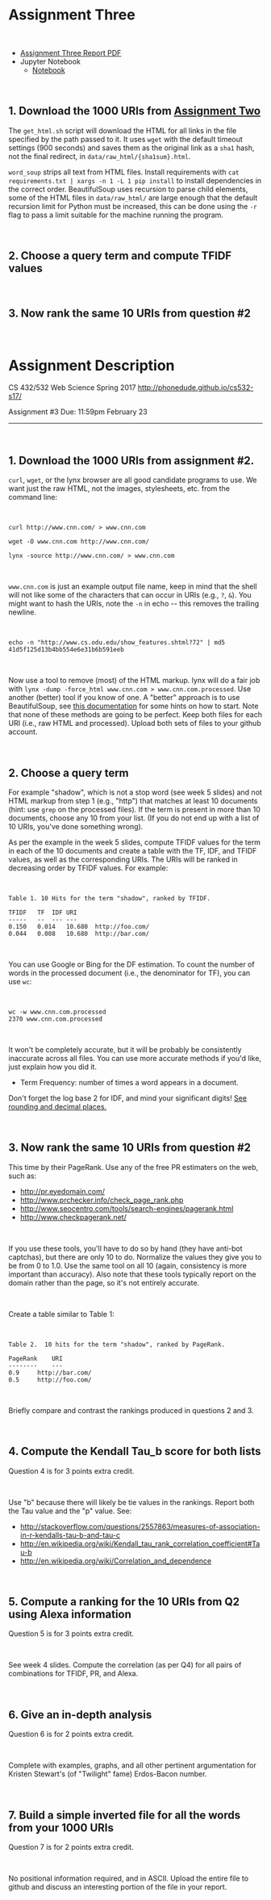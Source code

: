 # Assignment Three
&nbsp;

*   [Assignment Three Report PDF](http://datenstrom.gitlab.io/cs532-s17/pdfs/assignment_three.pdf)
*   Jupyter Notebook
    *   [Notebook](http://datenstrom.gitlab.io/cs532-s17/notebooks/tfidf.html)

&nbsp;
## 1. Download the 1000 URIs from [Assignment Two](https://gitlab.com/datenstrom/cs532-s17/tree/master/assignments/assignment_two)

The `get_html.sh` script will download the HTML for all links in the
file specified by the path passed to it. It uses `wget` with the
default timeout settings (900 seconds) and saves them as the
original link as a `sha1` hash, not the final redirect, in
`data/raw_html/{sha1sum}.html`.

`word_soup` strips all text from HTML files. Install requirements with
`cat requirements.txt | xargs -n 1 -L 1 pip install` to install
dependencies in the correct order. BeautifulSoup uses recursion
to parse child elements,  some of the HTML files in `data/raw_html/`
are large enough that the default recursion limit for Python must
be increased, this can be done using the `-r` flag to pass a limit
suitable for the machine running the program.


&nbsp;
## 2. Choose a query term and compute TFIDF values


&nbsp;
##  3. Now rank the same 10 URIs from question #2


&nbsp;
# Assignment Description

CS 432/532 Web Science
Spring 2017
http://phonedude.github.io/cs532-s17/

Assignment #3
Due: 11:59pm February 23

-----------------------------------------------------------------------

&nbsp;
## 1. Download the 1000 URIs from assignment #2. 

`curl`, `wget`, or the lynx browser are all good
candidate programs to use.  We want just the
raw HTML, not the images, stylesheets, etc.
from the command line:

&nbsp;

    curl http://www.cnn.com/ > www.cnn.com

    wget -O www.cnn.com http://www.cnn.com/

    lynx -source http://www.cnn.com/ > www.cnn.com

&nbsp;

`www.cnn.com` is just an example output file name, keep in mind
that the shell will not like some of the characters that can occur
in URIs (e.g., `?`, `&`).  You might want to hash the URIs,
note the `-n` in echo -- this removes
the trailing newline.

&nbsp;

    echo -n "http://www.cs.odu.edu/show_features.shtml?72" | md5
    41d5f125d13b4bb554e6e31b6b591eeb

&nbsp;

Now use a tool to remove (most) of the HTML markup.  lynx will
do a fair job with `lynx -dump -force_html www.cnn.com > www.cnn.com.processed`.
Use another (better) tool if you know of one.
A "better" approach is to use BeautifulSoup, see
[this documentation](http://stackoverflow.com/questions/1936466/beautifulsoup-grab-visible-webpage-text)
for some hints on how to start. Note that none of these methods 
are going to be perfect.
Keep both files for each URI (i.e., raw HTML and processed). 
Upload both sets of files to your github account.

&nbsp;
## 2. Choose a query term

For example "shadow", which is not a stop word
(see week 5 slides) and not HTML markup from step 1 (e.g., "http")
that matches at least 10 documents (hint: use `grep` on the processed
files).  If the term is present in more than 10 documents, choose
any 10 from your list.  (If you do not end up with a list of 10
URIs, you've done something wrong).

As per the example in the week 5 slides, compute TFIDF values for
the term in each of the 10 documents and create a table with the
TF, IDF, and TFIDF values, as well as the corresponding URIs.  The
URIs will be ranked in decreasing order by TFIDF values. For
example:


&nbsp;

    Table 1. 10 Hits for the term "shadow", ranked by TFIDF.

    TFIDF   TF  IDF URI
    -----   --  --- ---
    0.150   0.014   10.680  http://foo.com/
    0.044   0.008   10.680  http://bar.com/

&nbsp;

You can use Google or Bing for the DF estimation.  To count the
number of words in the processed document (i.e., the denominator
for TF), you can use `wc`:

&nbsp;

    wc -w www.cnn.com.processed
    2370 www.cnn.com.processed

&nbsp;

It won't be completely accurate, but it will be probably be
consistently inaccurate across all files.  You can use more 
accurate methods if you'd like, just explain how you did it.  

*   Term Frequency: number of times a word appears in a document.

Don't forget the log base 2 for IDF, and mind your significant
digits!
[See rounding and decimal places.](https://en.wikipedia.org/wiki/Significant_figures#Rounding_and_decimal_places)

&nbsp;
##  3. Now rank the same 10 URIs from question #2

This time by their PageRank.  Use any of the free PR estimaters on the web,
such as:

*   http://pr.eyedomain.com/
*   http://www.prchecker.info/check_page_rank.php
*   http://www.seocentro.com/tools/search-engines/pagerank.html
*   http://www.checkpagerank.net/

&nbsp;

If you use these tools, you'll have to do so by hand (they have
anti-bot captchas), but there are only 10 to do.  Normalize the
values they give you to be from 0 to 1.0.  Use the same tool on all
10 (again, consistency is more important than accuracy).  Also
note that these tools typically report on the domain rather than
the page, so it's not entirely accurate.  

&nbsp;

Create a table similar to Table 1:

&nbsp;

    Table 2.  10 hits for the term "shadow", ranked by PageRank.

    PageRank    URI
    --------    ---
    0.9     http://bar.com/
    0.5     http://foo.com/

&nbsp;

Briefly compare and contrast the rankings produced in questions 2 and 3.



&nbsp;
## 4. Compute the Kendall Tau_b score for both lists

Question 4 is for 3 points extra credit.

&nbsp;

Use "b" because there will likely be tie values in the rankings.
Report both the Tau value and the "p" value. See: 

*   http://stackoverflow.com/questions/2557863/measures-of-association-in-r-kendalls-tau-b-and-tau-c
*   http://en.wikipedia.org/wiki/Kendall_tau_rank_correlation_coefficient#Tau-b
*   http://en.wikipedia.org/wiki/Correlation_and_dependence

&nbsp;
## 5. Compute a ranking for the 10 URIs from Q2 using Alexa information

Question 5 is for 3 points extra credit.

&nbsp;

See week 4 slides.  Compute the correlation (as per Q4) for all
pairs of combinations for TFIDF, PR, and Alexa.

&nbsp;
## 6. Give an in-depth analysis

Question 6 is for 2 points extra credit.

&nbsp;

Complete with examples, graphs, and all other pertinent argumentation for 
Kristen Stewart's (of "Twilight" fame) Erdos-Bacon number.

&nbsp;
## 7. Build a simple inverted file for all the words from your 1000 URIs

Question 7 is for 2 points extra credit.

&nbsp;

No positional information required, and in ASCII. Upload the entire
file to github and discuss an interesting portion of the file in
your report.
